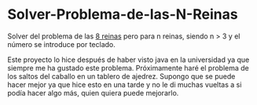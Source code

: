 # Solver-Problema-de-las-N-Reinas

Solver del problema de las [8 reinas](https://es.wikipedia.org/wiki/Problema_de_las_ocho_reinas) pero para n reinas, siendo n > 3 y el número se introduce por teclado.

Este proyecto lo hice después de haber visto java en la universidad ya que siempre me ha gustado este problema. Próximamente haré el problema de los saltos del caballo en un tablero de ajedrez.
Supongo que se puede hacer mejor ya que hice esto en una tarde y no le di muchas vueltas a si podía hacer algo más, quien quiera puede mejorarlo.
